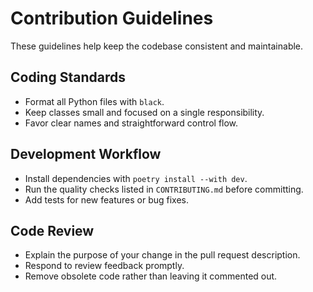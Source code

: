 # Contribution Guidelines

These guidelines help keep the codebase consistent and maintainable.

## Coding Standards
- Format all Python files with `black`.
- Keep classes small and focused on a single responsibility.
- Favor clear names and straightforward control flow.

## Development Workflow
- Install dependencies with `poetry install --with dev`.
- Run the quality checks listed in `CONTRIBUTING.md` before committing.
- Add tests for new features or bug fixes.

## Code Review
- Explain the purpose of your change in the pull request description.
- Respond to review feedback promptly.
- Remove obsolete code rather than leaving it commented out.
